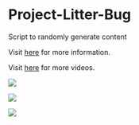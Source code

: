 # Project-Litter-Bug
Script to randomly generate content

Visit [here](https://web.archive.org/web/20191021164416/http://projectlitterbug.com/) for more information.

Visit [here](https://www.youtube.com/channel/UChAlnk3z4GbtQ_rFxgpu4Bw) for more videos.

![](https://media.giphy.com/media/dsX6xSNT82kt3oGrOy/giphy.gif)

![](https://media.giphy.com/media/QTspD9iS0QNazjKmtV/giphy.gif)

![](https://media.giphy.com/media/M9lacZw9XbOkdrqHTU/giphy.gif)

